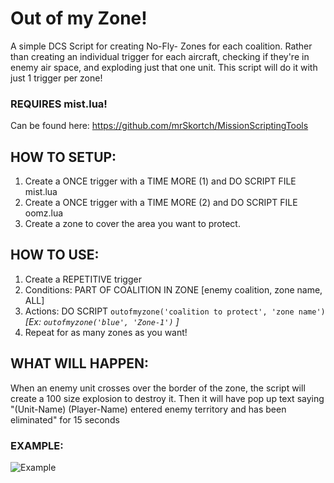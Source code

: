 # Out of my Zone!
A simple DCS Script for creating No-Fly- Zones for each coalition. Rather than creating an individual trigger for each aircraft, checking if they're in enemy air space, and exploding just that one unit. This script will do it with just 1 trigger per zone!

### REQUIRES mist.lua!
Can be found here: https://github.com/mrSkortch/MissionScriptingTools

## HOW TO SETUP:
1. Create a ONCE trigger with a TIME MORE (1) and DO SCRIPT FILE mist.lua
2. Create a ONCE trigger with a TIME MORE (2) and DO SCRIPT FILE oomz.lua
3. Create a zone to cover the area you want to protect.

## HOW TO USE:
1. Create a REPETITIVE trigger
2. Conditions: PART OF COALITION IN ZONE [enemy coalition, zone name, ALL]
3. Actions: DO SCRIPT `outofmyzone('coalition to protect', 'zone name')` *[Ex: `outofmyzone('blue', 'Zone-1')` ]*
4. Repeat for as many zones as you want!

## WHAT WILL HAPPEN:
When an enemy unit crosses over the border of the zone, the script will create a 100 size explosion to destroy it. Then it will have pop up text saying "(Unit-Name) (Player-Name) entered enemy territory and has been eliminated" for 15 seconds


### EXAMPLE:
![Example](https://user-images.githubusercontent.com/51061164/182930426-6b4cd020-0d5a-46ca-a22d-193317864a96.PNG)
